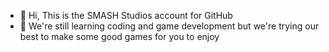 - 👋 Hi, This is the SMASH Studios account for GitHub
- 🌱 We're still learning coding and game development but we're trying our best to make some good games for you to enjoy
